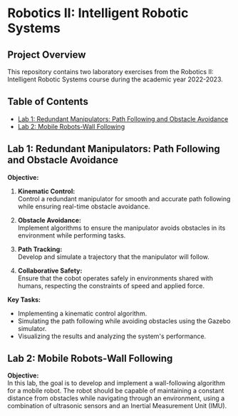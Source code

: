 # Robotics II: Intelligent Robotic Systems

## Project Overview

This repository contains two laboratory exercises from the Robotics II: Intelligent Robotic Systems course during the academic year 2022-2023. 

## Table of Contents
- [Lab 1: Redundant Manipulators: Path Following and Obstacle Avoidance](#lab-1-redundant-manipulators-path-following-and-obstacle-avoidance)
- [Lab 2: Mobile Robots-Wall Following](#lab-2-mobile-robots-wall-following)

## Lab 1: Redundant Manipulators: Path Following and Obstacle Avoidance

**Objective:**  
1. **Kinematic Control:**  
   Control a redundant manipulator for smooth and accurate path following while ensuring real-time obstacle avoidance.
   
2. **Obstacle Avoidance:**  
   Implement algorithms to ensure the manipulator avoids obstacles in its environment while performing tasks.

3. **Path Tracking:**  
   Develop and simulate a trajectory that the manipulator will follow.

4. **Collaborative Safety:**  
   Ensure that the cobot operates safely in environments shared with humans, respecting the constraints of speed and applied force.

**Key Tasks:** 
- Implementing a kinematic control algorithm.
- Simulating the path following while avoiding obstacles using the Gazebo simulator.
- Visualizing the results and analyzing the system's performance.


## Lab 2: Mobile Robots-Wall Following

**Objective:**  
In this lab, the goal is to develop and implement a wall-following algorithm for a mobile robot. The robot should be capable of maintaining a constant distance from obstacles while navigating through an environment, using a combination of ultrasonic sensors and an Inertial Measurement Unit (IMU).
